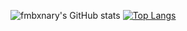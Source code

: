 ![fmbxnary's GitHub stats](https://github-readme-stats.vercel.app/api?username=fmbxnary&count_private=true)
[![Top Langs](https://github-readme-stats.vercel.app/api/top-langs/?username=fmbxnary&layout=compact&langs_count=8)](https://github.com/anuraghazra/github-readme-stats)
